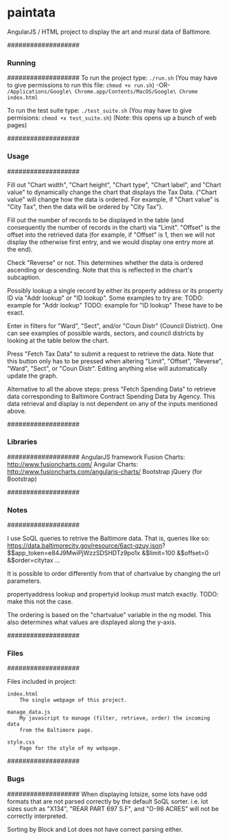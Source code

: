 # paintata
AngularJS / HTML project to display the art and mural data of Baltimore.


###################
### Running
###################
To run the project type:
    `./run.sh`
    (You may have to give permissions to run this file: `chmod +x run.sh`)
    -OR-
    `/Applications/Google\ Chrome.app/Contents/MacOS/Google\ Chrome index.html`

To run the test suite type:
    `./test_suite.sh`
    (You may have to give permisions: `chmod +x test_suite.sh`)
    (Note: this opens up a bunch of web pages)

###################
### Usage
###################

Fill out "Chart width", "Chart height", "Chart type", "Chart label",
    and "Chart value" to dynamically change the chart that displays the
    Tax Data.  ("Chart value" will change how the data is ordered.
    For example, if "Chart value" is "City Tax", then the data will
    be ordered by "City Tax").

Fill out the number of records to be displayed in the table (and
    consequently the number of records in the chart) via "Limit".
    "Offset" is the offset into the retrieved data (for example,
    if "Offset" is 1, then we will not display the otherwise first
    entry, and we would display one entry more at the end).

Check "Reverse" or not.  This determines whether the data is
    ordered ascending or descending.  Note that this is
    reflected in the chart's subcaption.

Possibly lookup a single record by either its property address
    or its property ID via "Addr lookup" or "ID lookup".
    Some examples to try are:
    TODO: example for "Addr lookup"
    TODO: example for "ID lookup"
    These have to be exact.

Enter in filters for "Ward", "Sect", and/or "Coun Distr" (Council District).
    One can see examples of possible wards, sectors, and council districts
    by looking at the table below the chart.

Press "Fetch Tax Data" to submit a request to retrieve the data.
    Note that this button only has to be pressed when altering
    "Limit", "Offset", "Reverse", "Ward", "Sect", or "Coun Distr".
    Editing anything else will automatically update the graph.

Alternative to all the above steps: press "Fetch Spending Data" to
    retrieve data corresponding to Baltimore Contract Spending Data by Agency.
    This data retrieval and display is not dependent on any of the inputs mentioned
    above.

###################
### Libraries
###################
    AngularJS framework
    Fusion Charts:
        http://www.fusioncharts.com/
    Angular Charts:
        http://www.fusioncharts.com/angularjs-charts/
    Bootstrap
    jQuery (for Bootstrap)


###################
### Notes
###################

I use SoQL queries to retrive the Baltimore data.  That is, queries like so:
https://data.baltimorecity.gov/resource/6act-qzuy.json?
            $$app_token=e84J9MwiPjWzzSDSHDTz9po1x
            &$limit=100
            &$offset=0
            &$order=citytax
            ...

It is possible to order differently from that of chartvalue by changing
    the url parameters.

propertyaddress lookup and propertyid lookup must match exactly.
    TODO: make this not the case.

The ordering is based on the "chartvalue" variable in the ng model.  This also
    determines what values are displayed along the y-axis.


###################
### Files
###################

Files included in project:

    index.html
        The single webpage of this project.
        
    manage_data.js
        My javascript to manage (filter, retrieve, order) the incoming data
        from the Baltimore page.

    style.css
        Page for the style of my webpage.


###################
### Bugs
###################
When displaying lotsize, some lots have odd formats that are not
parsed correctly by the default SoQL sorter.
i.e. lot sizes such as "X134", "REAR PART 697 S.F", and "O-98 ACRES"
will not be correctly interpreted.

Sorting by Block and Lot does not have correct parsing either.